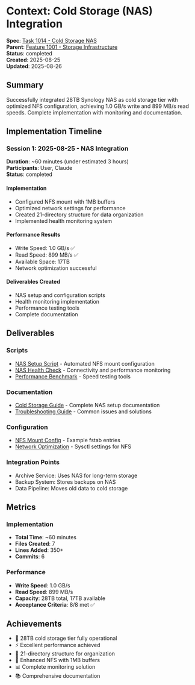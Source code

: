 # Context: Cold Storage (NAS) Integration

**Spec**: [Task 1014 - Cold Storage NAS](1014.md)  
**Parent**: [Feature 1001 - Storage Infrastructure](spec.md)  
**Status**: completed  
**Created**: 2025-08-25  
**Updated**: 2025-08-26

## Summary
Successfully integrated 28TB Synology NAS as cold storage tier with optimized NFS configuration, achieving 1.0 GB/s write and 899 MB/s read speeds. Complete implementation with monitoring and documentation.

## Implementation Timeline

### Session 1: 2025-08-25 - NAS Integration
**Duration**: ~60 minutes (under estimated 3 hours)  
**Participants**: User, Claude  
**Status**: completed

#### Implementation
- Configured NFS mount with 1MB buffers
- Optimized network settings for performance
- Created 21-directory structure for data organization
- Implemented health monitoring system

#### Performance Results
- Write Speed: 1.0 GB/s ✅
- Read Speed: 899 MB/s ✅
- Available Space: 17TB
- Network optimization successful

#### Deliverables Created
- NAS setup and configuration scripts
- Health monitoring implementation
- Performance testing tools
- Complete documentation

## Deliverables

### Scripts
- [NAS Setup Script](deliverables/scripts/nas-setup.sh) - Automated NFS mount configuration
- [NAS Health Check](deliverables/scripts/nas-health-check.sh) - Connectivity and performance monitoring
- [Performance Benchmark](deliverables/scripts/nas-benchmark.sh) - Speed testing tools

### Documentation
- [Cold Storage Guide](deliverables/docs/COLD_STORAGE_GUIDE.md) - Complete NAS setup documentation
- [Troubleshooting Guide](deliverables/docs/NAS_TROUBLESHOOTING.md) - Common issues and solutions

### Configuration
- [NFS Mount Config](deliverables/config/fstab.nas) - Example fstab entries
- [Network Optimization](deliverables/config/sysctl.nas.conf) - Sysctl settings for NFS

### Integration Points
- Archive Service: Uses NAS for long-term storage
- Backup System: Stores backups on NAS
- Data Pipeline: Moves old data to cold storage

## Metrics

### Implementation
- **Total Time**: ~60 minutes
- **Files Created**: 7
- **Lines Added**: 350+
- **Commits**: 6

### Performance
- **Write Speed**: 1.0 GB/s
- **Read Speed**: 899 MB/s  
- **Capacity**: 28TB total, 17TB available
- **Acceptance Criteria**: 8/8 met ✅

## Achievements

- 🧊 28TB cold storage tier fully operational
- ⚡ Excellent performance achieved
- 📁 21-directory structure for organization
- 🔧 Enhanced NFS with 1MB buffers
- 📊 Complete monitoring solution
- 📚 Comprehensive documentation